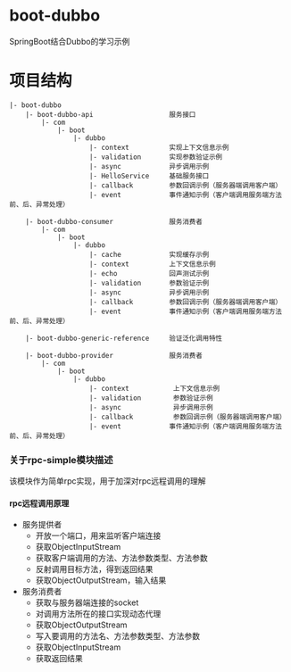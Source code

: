 # boot-dubbo
SpringBoot结合Dubbo的学习示例

# 项目结构
```
|- boot-dubbo
    |- boot-dubbo-api                   服务接口
        |- com
            |- boot
                |- dubbo
                    |- context          实现上下文信息示例
                    |- validation       实现参数验证示例
                    |- async            异步调用示例
                    |- HelloService     基础服务接口
                    |- callback         参数回调示例（服务器端调用客户端）
                    |- event            事件通知示例（客户端调用服务端方法前、后、异常处理）
                    
    |- boot-dubbo-consumer              服务消费者
        |- com
            |- boot
                |- dubbo
                    |- cache            实现缓存示例
                    |- context          上下文信息示例
                    |- echo             回声测试示例
                    |- validation       参数验证示例
                    |- async            异步调用示例
                    |- callback         参数回调示例（服务器端调用客户端）                    
                    |- event            事件通知示例（客户端调用服务端方法前、后、异常处理）
                    
    |- boot-dubbo-generic-reference     验证泛化调用特性
    
    |- boot-dubbo-provider              服务消费者
        |- com
            |- boot
                |- dubbo
                    |- context           上下文信息示例
                    |- validation        参数验证示例
                    |- async             异步调用示例
                    |- callback          参数回调示例（服务器端调用客户端）
                    |- event            事件通知示例（客户端调用服务端方法前、后、异常处理）
```

### 关于rpc-simple模块描述
该模块作为简单rpc实现，用于加深对rpc远程调用的理解
#### rpc远程调用原理
- 服务提供者
    - 开放一个端口，用来监听客户端连接
    - 获取ObjectInputStream
    - 获取客户端调用的方法、方法参数类型、方法参数
    - 反射调用目标方法，得到返回结果
    - 获取ObjectOutputStream，输入结果
- 服务消费者
    - 获取与服务器端连接的socket
    - 对调用方法所在的接口实现动态代理
    - 获取ObjectOutputStream
    - 写入要调用的方法名、方法参数类型、方法参数
    - 获取ObjectInputStream
    - 获取返回结果
